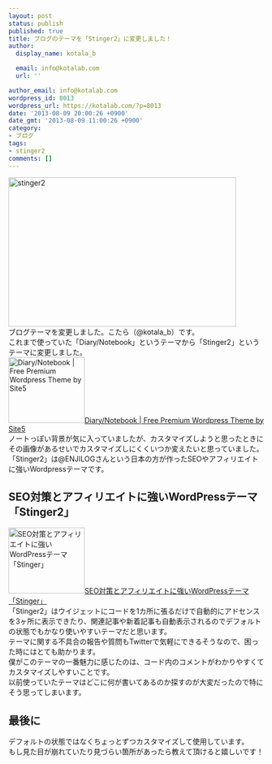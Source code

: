 ```yaml
---
layout: post
status: publish
published: true
title: ブログのテーマを「Stinger2」に変更しました！
author:
  display_name: kotala_b

  email: info@kotalab.com
  url: ''

author_email: info@kotalab.com
wordpress_id: 8013
wordpress_url: https://kotalab.com/?p=8013
date: '2013-08-09 20:00:26 +0900'
date_gmt: '2013-08-09 11:00:26 +0900'
category:
- ブログ
tags:
- stinger2
comments: []
---
```

<p><img src="https://kotalab.com/wp-content/uploads/stinger2-448x294.jpg" alt="stinger2" width="448" height="294" class="alignnone size-large wp-image-8015" /><br />
ブログテーマを変更しました。こたら（@kotala_b）です。<br />
これまで使っていた「Diary/Notebook」というテーマから「Stinger2」というテーマに変更しました。<br />
<a href="http://demo.s5themes.com/diary/" target="_blank"><img  class="alignleft" src="https://capture.heartrails.com/150x130?http://demo.s5themes.com/diary/" alt="Diary/Notebook | Free Premium Wordpress Theme by Site5" width="150" height="130" /></a><a href="http://demo.s5themes.com/diary/" target="_blank">Diary/Notebook | Free Premium Wordpress Theme by Site5</a><a href="https://b.hatena.ne.jp/entry/http://demo.s5themes.com/diary/" target="_blank"><img border="0" src="https://b.hatena.ne.jp/entry/image/http://demo.s5themes.com/diary/" alt="" /></a><br style="clear:both;" />ノートっぽい背景が気に入っていましたが、カスタマイズしようと思ったときにその画像があるせいでカスタマイズしにくくいつか変えたいと思っていました。<br />
「Stinger2」は@ENJILOGさんという日本の方が作ったSEOやアフィリエイトに強いWordpressテーマです。<br />
<!--more--></p>
<h2>SEO対策とアフィリエイトに強いWordPressテーマ「Stinger2」</h2>
<p><a href="http://wp-stinger.com/" target="_blank"><img  class="alignleft" src="https://capture.heartrails.com/150x130?http://wp-stinger.com/" alt="SEO対策とアフィリエイトに強いWordPressテーマ「Stinger」" width="150" height="130" /></a><a href="http://wp-stinger.com/" target="_blank">SEO対策とアフィリエイトに強いWordPressテーマ「Stinger」</a><a href="https://b.hatena.ne.jp/entry/http://wp-stinger.com/" target="_blank"><img border="0" src="https://b.hatena.ne.jp/entry/image/http://wp-stinger.com/" alt="" /></a><br style="clear:both;" />「Stinger2」はウイジェットにコードを1カ所に張るだけで自動的にアドセンスを3ヶ所に表示できたり、関連記事や新着記事も自動表示されるのでデフォルトの状態でもかなり使いやすいテーマだと思います。<br />
テーマに関する不具合の報告や質問もTwitterで気軽にできるそうなので、困った時にはとても助かります。<br />
僕がこのテーマの一番魅力に感じたのは、コード内のコメントがわかりやすくてカスタマイズしやすいことです。<br />
以前使っていたテーマはどこに何が書いてあるのか探すのが大変だったので特にそう思ってしまいます。</p>
<h2>最後に</h2>
<p>デフォルトの状態ではなくちょっとずつカスタマイズして使用しています。<br />
もし見た目が崩れていたり見づらい箇所があったら教えて頂けると嬉しいです！</p>
